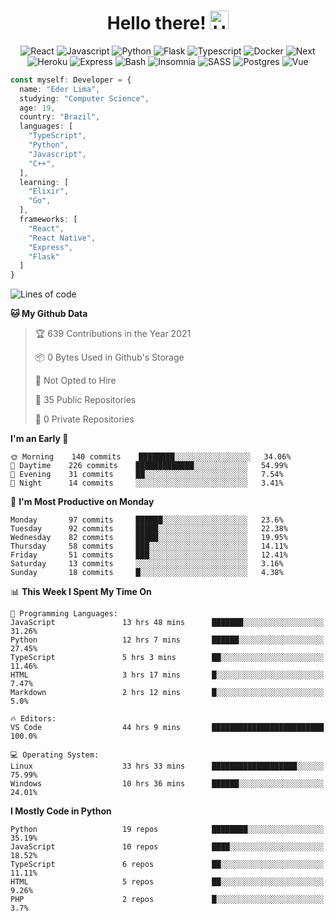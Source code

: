 <h1 align="center">Hello there! <img src="https://raw.githubusercontent.com/TheDudeThatCode/TheDudeThatCode/master/Assets/Hi.gif" width="30px" alt="Hello" /></h1>

<div align="center">
  <img
    src="https://img.shields.io/badge/react-202020?style=for-the-badge&logo=react&logoColor=61dAFB"
    alt="React"
  />
  <img
    src="https://img.shields.io/badge/Javascript-F7DF1E?style=for-the-badge&logo=javascript&logoColor=black"
    alt="Javascript"
  />
  <img
    src="https://img.shields.io/badge/Python-3776AB?style=for-the-badge&logo=python&logoColor=white"
    alt="Python"
  />
  <img
    src="https://img.shields.io/badge/Flask-202020?style=for-the-badge&logo=flask&logoColor=white"
    alt="Flask"
  />
  <img
    src="https://img.shields.io/badge/Typescript-3776AB?style=for-the-badge&logo=typescript&logoColor=white"
    alt="Typescript"
  />
  <img
    src="https://img.shields.io/badge/Docker-2496ED?style=for-the-badge&logo=docker&logoColor=white"
    alt="Docker"
  />
  <img
    src="https://img.shields.io/badge/Next-202020?style=for-the-badge&logo=next.js&logoColor=white"
    alt="Next"
  />
  <img
    src="https://img.shields.io/badge/Heroku-430098?style=for-the-badge&logo=heroku&logoColor=white"
    alt="Heroku"
  />
  <img
    src="https://img.shields.io/badge/express-202020?style=for-the-badge&logo=express&logoColor=white"
    alt="Express"
  />
  <img
    src="https://img.shields.io/badge/Shell-4Eaa25?style=for-the-badge&logo=gnu-bash&logoColor=white"
    alt="Bash"
  />
  <img
    src="https://img.shields.io/badge/Insomnia-5849BE?style=for-the-badge&logo=insomnia&logoColor=white"
    alt="Insomnia"
  />
  <img
    src="https://img.shields.io/badge/SASS-202020?style=for-the-badge&logo=sass&logoColor=cc6699"
    alt="SASS"
  />
  <img
    src="https://img.shields.io/badge/Postgres-336791?style=for-the-badge&logo=postgresql&logoColor=white"
    alt="Postgres"
  />
  <img
    src="https://img.shields.io/badge/vue_js-4fc08d?style=for-the-badge&logo=vue.js&logoColor=fff"
    alt="Vue"
  >
</div>

```Typescript
const myself: Developer = {
  name: "Eder Lima",
  studying: "Computer Science",
  age: 19,
  country: "Brazil",
  languages: [
    "TypeScript",
    "Python",
    "Javascript",
    "C++",
  ],
  learning: [
    "Elixir",
    "Go",
  ],
  frameworks: [
    "React",
    "React Native",
    "Express",
    "Flask"
  ]
}

```

<!--START_SECTION:waka-->
![Lines of code](https://img.shields.io/badge/From%20Hello%20World%20I%27ve%20Written-107954%20lines%20of%20code-blue)

**🐱 My Github Data** 

> 🏆 639 Contributions in the Year 2021
 > 
> 📦 0 Bytes Used in Github's Storage 
 > 
> 🚫 Not Opted to Hire
 > 
> 📜 35 Public Repositories 
 > 
> 🔑 0 Private Repositories  
 > 
**I'm an Early 🐤** 

```text
🌞 Morning    140 commits    ████████░░░░░░░░░░░░░░░░░   34.06% 
🌆 Daytime    226 commits    █████████████░░░░░░░░░░░░   54.99% 
🌃 Evening    31 commits     ██░░░░░░░░░░░░░░░░░░░░░░░   7.54% 
🌙 Night      14 commits     ░░░░░░░░░░░░░░░░░░░░░░░░░   3.41%

```
📅 **I'm Most Productive on Monday** 

```text
Monday       97 commits     ██████░░░░░░░░░░░░░░░░░░░   23.6% 
Tuesday      92 commits     █████░░░░░░░░░░░░░░░░░░░░   22.38% 
Wednesday    82 commits     █████░░░░░░░░░░░░░░░░░░░░   19.95% 
Thursday     58 commits     ███░░░░░░░░░░░░░░░░░░░░░░   14.11% 
Friday       51 commits     ███░░░░░░░░░░░░░░░░░░░░░░   12.41% 
Saturday     13 commits     ░░░░░░░░░░░░░░░░░░░░░░░░░   3.16% 
Sunday       18 commits     █░░░░░░░░░░░░░░░░░░░░░░░░   4.38%

```


📊 **This Week I Spent My Time On** 

```text
💬 Programming Languages: 
JavaScript               13 hrs 48 mins      ███████░░░░░░░░░░░░░░░░░░   31.26% 
Python                   12 hrs 7 mins       ██████░░░░░░░░░░░░░░░░░░░   27.45% 
TypeScript               5 hrs 3 mins        ██░░░░░░░░░░░░░░░░░░░░░░░   11.46% 
HTML                     3 hrs 17 mins       █░░░░░░░░░░░░░░░░░░░░░░░░   7.47% 
Markdown                 2 hrs 12 mins       █░░░░░░░░░░░░░░░░░░░░░░░░   5.0%

🔥 Editors: 
VS Code                  44 hrs 9 mins       █████████████████████████   100.0%

💻 Operating System: 
Linux                    33 hrs 33 mins      ███████████████████░░░░░░   75.99% 
Windows                  10 hrs 36 mins      ██████░░░░░░░░░░░░░░░░░░░   24.01%

```

**I Mostly Code in Python** 

```text
Python                   19 repos            ████████░░░░░░░░░░░░░░░░░   35.19% 
JavaScript               10 repos            ████░░░░░░░░░░░░░░░░░░░░░   18.52% 
TypeScript               6 repos             ██░░░░░░░░░░░░░░░░░░░░░░░   11.11% 
HTML                     5 repos             ██░░░░░░░░░░░░░░░░░░░░░░░   9.26% 
PHP                      2 repos             █░░░░░░░░░░░░░░░░░░░░░░░░   3.7%

```



<!--END_SECTION:waka-->
